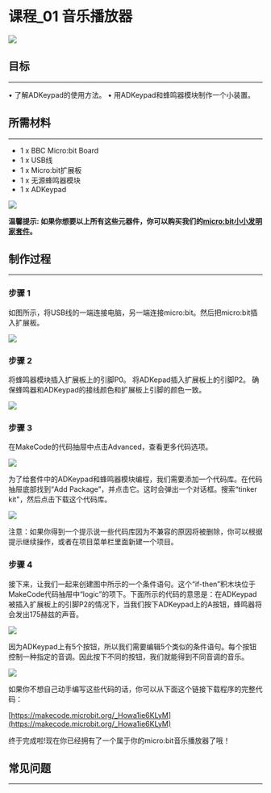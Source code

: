 # 课程_01 音乐播放器

![](./images/cqLH6Bs.jpg)  

## 目标
---

• 了解ADKeypad的使用方法。
• 用ADKeypad和蜂鸣器模块制作一个小装置。


## 所需材料
---

- 1 x BBC Micro:bit Board
- 1 x USB线
- 1 x Micro:bit扩展板
- 1 x 无源蜂鸣器模块
- 1 x ADKeypad

![](./images/5BURByd.jpg)

**温馨提示: 如果你想要以上所有这些元器件，你可以购买我们的[micro:bit小小发明家套件](https://item.taobao.com/item.htm?spm=a230r.7195193.1997079397.9.z3IMPf&id=564707672256&abbucket=5)。**


## 制作过程
---

### 步骤 1  

如图所示，将USB线的一端连接电脑，另一端连接micro:bit。然后把micro:bit插入扩展板。 

![](./images/LZR0LH8.jpg)


### 步骤 2  

将蜂鸣器模块插入扩展板上的引脚P0。
将ADKepad插入扩展板上的引脚P2。
确保蜂鸣器和ADKeypad的接线颜色和扩展板上引脚的颜色一致。 
 
![](./images/9MsaKEF.jpg)


### 步骤 3  

在MakeCode的代码抽屉中点击Advanced，查看更多代码选项。

![](./images/R5lx5Np.jpg)

为了给套件中的ADKeypad和蜂鸣器模块编程，我们需要添加一个代码库。在代码抽屉底部找到“Add Package”，并点击它。这时会弹出一个对话框。搜索“tinker kit"，然后点击下载这个代码库。

![](./images/pduH11r.png)

注意：如果你得到一个提示说一些代码库因为不兼容的原因将被删除，你可以根据提示继续操作，或者在项目菜单栏里面新建一个项目。


### 步骤 4  

接下来，让我们一起来创建图中所示的一个条件语句。这个“if-then”积木块位于MakeCode代码抽屉中“logic”的项下。下面所示的代码的意思是：在ADKeypad被插入扩展板上的引脚P2的情况下，当我们按下ADKeypad上的A按钮，蜂鸣器将会发出175赫兹的声音。

![](./images/flXdhMM.png)
 
因为ADKeypad上有5个按钮，所以我们需要编辑5个类似的条件语句。每个按钮控制一种指定的音调。因此按下不同的按钮，我们就能得到不同音调的音乐。

![](./images/vHKhOqU.png)

如果你不想自己动手编写这些代码的话，你可以从下面这个链接下载程序的完整代码：

[https://makecode.microbit.org/_Howa1ie6KLyM](https://makecode.microbit.org/_Howa1ie6KLyM)

终于完成啦!现在你已经拥有了一个属于你的micro:bit音乐播放器了哦！

## 常见问题
---
